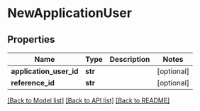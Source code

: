 # NewApplicationUser

## Properties
Name | Type | Description | Notes
------------ | ------------- | ------------- | -------------
**application_user_id** | **str** |  | [optional] 
**reference_id** | **str** |  | [optional] 

[[Back to Model list]](../README.md#documentation-for-models) [[Back to API list]](../README.md#documentation-for-api-endpoints) [[Back to README]](../README.md)


